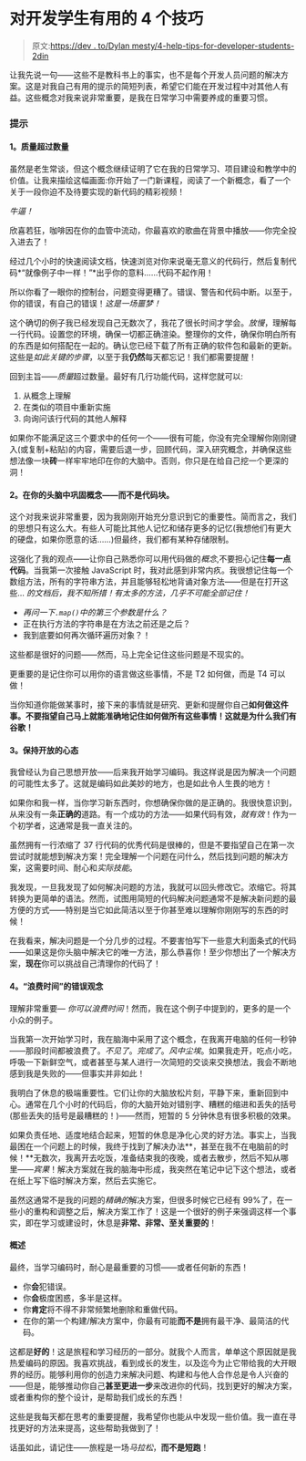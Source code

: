 # 对开发学生有用的 4 个技巧

> 原文:[https://dev . to/Dylan mesty/4-help-tips-for-developer-students-2din](https://dev.to/dylanmesty/4-helpful-tips-for-developer-students-2din)

让我先说一句——这些不是教科书上的事实，也不是每个开发人员问题的解决方案。这是对我自己有用的提示的简短列表，希望它们能在开发过程中对其他人有益。这些概念对我来说非常重要，是我在日常学习中需要养成的重要习惯。

### [](#the-tips)**提示**

#### [](#1-quality-over-quantity)**1。质量超过数量**

虽然是老生常谈，但这个概念继续证明了它在我的日常学习、项目建设和教学中的价值。让我来描绘这幅画面:你开始了一门新课程，阅读了一个新概念，看了一个关于一段你迫不及待要实现的新代码的精彩视频！

*牛逼！*

欣喜若狂，咖啡因在你的血管中流动，你最喜欢的歌曲在背景中播放——你完全投入进去了！

经过几个小时的快速阅读文档，快速浏览对你来说毫无意义的代码行，然后复制代码*“就像例子中一样！”*出乎你的意料……代码不起作用！

所以你看了一眼你的控制台，问题变得更糟了。错误、警告和代码中断。以至于，你的错误，有自己的错误！*这是一场噩梦！*

这个确切的例子我已经发现自己无数次了，我花了很长时间才学会。*放慢*，理解每一行代码。设置您的环境，确保一切都正确渲染。整理你的文件，确保你明白所有的东西是如何搭配在一起的。确认您已经下载了所有正确的软件包和最新的更新。这些是*如此关键的步骤*，以至于我**仍然**每天都忘记！我们都需要提醒！

回到主旨——*质量*超过数量。最好有几行功能代码，这样您就可以:

1.  从概念上理解
2.  在类似的项目中重新实施
3.  向询问该行代码的其他人解释

如果你不能满足这三个要求中的任何一个——很有可能，你没有完全理解你刚刚键入(或复制+粘贴)的内容，需要后退一步，回顾代码，深入研究概念，并确保这些想法像一块**砖**一样牢牢地印在你的大脑中。否则，你只是在给自己挖一个更深的洞！

#### [](#2-cementing-concepts-in-your-mind-not-chunks-of-code)**2。在你的头脑中巩固概念——而不是代码块。**

这个对我来说非常重要，因为我刚刚开始充分意识到它的重要性。简而言之，我们的思想只有这么大。有些人可能比其他人记忆和储存更多的记忆(我想他们有更大的硬盘，如果你愿意的话……)但最终，我们都有某种存储限制。

这强化了我的观点——让你自己熟悉你可以用代码做的*概念*,不要担心记住**每一点代码**。当我第一次接触 JavaScript 时，我对此感到非常内疚。我很想记住每一个数组方法，所有的字符串方法，并且能够轻松地背诵对象方法——但是在打开这些… *的文档后，我不知所措！有太多的方法，几乎不可能全部记住！*

*   *再问一下`.map()`中的第三个参数是什么？*
*   正在执行方法的字符串是在方法之前还是之后？
*   我到底要如何再次循环遍历对象？！

这些都是很好的问题——然而，马上完全记住这些问题是不现实的。

更重要的是记住你可以用你的语言做这些事情，不是 T2 如何做，而是 T4 可以做！

当你知道你能做某事时，接下来的事情就是研究、更新和提醒你自己**如何做这件事。不要指望自己马上就能准确地记住如何做所有这些事情！这就是为什么我们有谷歌！**

#### [](#3-having-an-open-mind)**3。保持开放的心态**

我曾经认为自己思想开放——后来我开始学习编码。我这样说是因为解决一个问题的可能性太多了。这就是编码如此美妙的地方，也是如此令人生畏的地方！

如果你和我一样，当你学习新东西时，你想确保你做的是正确的。我很快意识到，从来没有一条**正确的**道路。有一个成功的方法——如果代码有效，*就有效*！作为一个初学者，这通常是我一直关注的。

虽然拥有一行浓缩了 37 行代码的优秀代码是很棒的，但是不要指望自己在第一次尝试时就能想到解决方案！完全理解一个问题在问什么，然后找到问题的解决方案，这需要时间、耐心和*实际技能*。

我发现，一旦我发现了如何解决问题的方法，我就可以回头修改它。浓缩它。将其转换为更简单的语法。然而，试图用简短的代码解决问题通常不是解决新问题的最方便的方式——特别是当它如此简洁以至于你甚至难以理解你刚刚写的东西的时候！

在我看来，解决问题是一个分几步的过程。不要害怕写下一些意大利面条式的代码——如果这是你头脑中解决它的唯一方法，那么恭喜你！至少你想出了一个解决方案，**现在**你可以挑战自己清理你的代码了！

#### [](#4-the-false-idea-of-wasted-time)**4。“浪费时间”的错误观念**

理解非常重要— *你可以浪费时间*！然而，我在这个例子中提到的，更多的是一个小众的例子。

当我第一次开始学习时，我在脑海中采用了这个概念，在我离开电脑的任何一秒钟——那段时间都被浪费了。*不见了*。*完成了*。*风中尘埃*。如果我走开，吃点小吃，呼吸一下新鲜空气，或者甚至与某人进行一次简短的交谈来交换想法，我会不断地感到我是失败的——但事实并非如此！

我明白了休息的极端重要性。它们让你的大脑放松片刻，平静下来，重新回到中心。通常在几个小时的代码后，你的大脑开始对错别字、糟糕的缩进和丢失的括号(那些丢失的括号是最糟糕的！)——然而，短暂的 5 分钟休息有很多积极的效果。

如果负责任地、适度地结合起来，短暂的休息是净化心灵的好方法。事实上，当我最困在一个问题上的时候，我终于找到了解决办法**，甚至在我不在电脑前的时候！**无数次，我离开去吃饭，准备结束我的夜晚，或者去散步，然后不知从哪里——*宾果*！解决方案就在我的脑海中形成，我突然在笔记中记下这个想法，或者在纸上写下临时解决方案，然后去实施它。

虽然这通常不是我的问题的*精确的*解决方案，但很多时候它已经有 99%了，在一些小的重构和调整之后，解决方案工作了！这是一个很好的例子来强调这样一个事实，即在学习或建设时，休息是**非常、非常、至关重要的**！

#### [](#overview)**概述**

最终，当学习编码时，耐心是最重要的习惯——或者任何新的东西！

*   你**会**犯错误。
*   你**会**极度困惑，多半是这样。
*   你**肯定**将不得不非常频繁地删除和重做代码。
*   在你的第一个构建/解决方案中，你最有可能**而不是**拥有最干净、最简洁的代码。

这都是**好的**！这是旅程和学习经历的一部分。就我个人而言，单单这个原因就是我热爱编码的原因。我喜欢挑战，看到成长的发生，以及迄今为止它带给我的大开眼界的经历。能够利用你的创造力来解决问题、构建和与他人合作总是令人兴奋的——但是，能够推动你自己**甚至更进一步**来改进你的代码，找到更好的解决方案，或者重构你的整个设计，是帮助我们成长的东西！

这些是我每天都在思考的重要提醒，我希望你也能从中发现一些价值。我一直在寻找更好的方法来提高，这些帮助我做到了！

话虽如此，请记住——旅程是一场*马拉松*，**而不是短跑**！